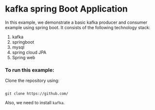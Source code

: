 # kafka spring Boot Application

In this example, we demonstrate a basic kafka producer and consumer example using spring boot. It consists of the following technology stack:

1. kafka
2. springboot
3. mysql
4. spring cloud JPA
5. Spring web

### To run this example:

Clone the repository using:

```git

git clone https://github.com/

```

Also, we need to install ``kafka``.
